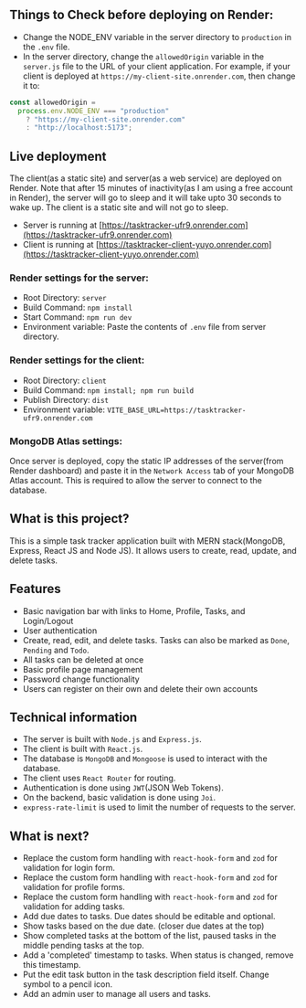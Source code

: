 ## Things to Check before deploying on Render:

- Change the NODE_ENV variable in the server directory to `production` in the `.env` file.
- In the server directory, change the `allowedOrigin` variable in the `server.js` file to the URL of your client application. For example, if your client is deployed at `https://my-client-site.onrender.com`, then change it to:

```js
const allowedOrigin =
  process.env.NODE_ENV === "production"
    ? "https://my-client-site.onrender.com"
    : "http://localhost:5173";
```

## Live deployment

The client(as a static site) and server(as a web service) are deployed on Render. Note that after 15 minutes of inactivity(as I am using a free account in Render), the server will go to sleep and it will take upto 30 seconds to wake up. The client is a static site and will not go to sleep.

- Server is running at [https://tasktracker-ufr9.onrender.com](https://tasktracker-ufr9.onrender.com)
- Client is running at [https://tasktracker-client-yuyo.onrender.com](https://tasktracker-client-yuyo.onrender.com)

### Render settings for the server:

- Root Directory: `server`
- Build Command: `npm install`
- Start Command: `npm run dev`
- Environment variable: Paste the contents of `.env` file from server directory.

### Render settings for the client:

- Root Directory: `client`
- Build Command: `npm install; npm run build`
- Publish Directory: `dist`
- Environment variable: `VITE_BASE_URL=https://tasktracker-ufr9.onrender.com`

### MongoDB Atlas settings:

Once server is deployed, copy the static IP addresses of the server(from Render dashboard) and paste it in the `Network Access` tab of your MongoDB Atlas account. This is required to allow the server to connect to the database.

## What is this project?

This is a simple task tracker application built with MERN stack(MongoDB, Express, React JS and Node JS). It allows users to create, read, update, and delete tasks.

## Features

- Basic navigation bar with links to Home, Profile, Tasks, and Login/Logout
- User authentication
- Create, read, edit, and delete tasks. Tasks can also be marked as `Done`, `Pending` and `Todo`.
- All tasks can be deleted at once
- Basic profile page management
- Password change functionality
- Users can register on their own and delete their own accounts

## Technical information

- The server is built with `Node.js` and `Express.js`.
- The client is built with `React.js`.
- The database is `MongoDB` and `Mongoose` is used to interact with the database.
- The client uses `React Router` for routing.
- Authentication is done using `JWT`(JSON Web Tokens).
- On the backend, basic validation is done using `Joi`.
- `express-rate-limit` is used to limit the number of requests to the server.

## What is next?

- Replace the custom form handling with `react-hook-form` and `zod` for validation for login form.
- Replace the custom form handling with `react-hook-form` and `zod` for validation for profile forms.
- Replace the custom form handling with `react-hook-form` and `zod` for validation for adding tasks.
- Add due dates to tasks. Due dates should be editable and optional.
- Show tasks based on the due date. (closer due dates at the top)
- Show completed tasks at the bottom of the list, paused tasks in the middle pending tasks at the top.
- Add a 'completed' timestamp to tasks. When status is changed, remove this timestamp.
- Put the edit task button in the task description field itself. Change symbol to a pencil icon.
- Add an admin user to manage all users and tasks.
